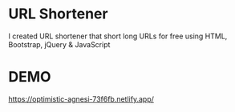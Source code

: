 # URL Shortener
I created URL shortener that short long URLs for free using HTML, Bootstrap, jQuery & JavaScript
# DEMO
https://optimistic-agnesi-73f6fb.netlify.app/
